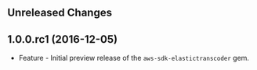 Unreleased Changes
------------------

1.0.0.rc1 (2016-12-05)
------------------

* Feature - Initial preview release of the `aws-sdk-elastictranscoder` gem.

